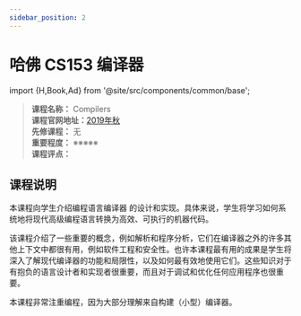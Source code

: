 ```yaml
---
sidebar_position: 2
---
```


# 哈佛 CS153 编译器

import {H,Book,Ad} from '@site/src/components/common/base';


>**课程名称：** Compilers    
**课程官网地址：**[2019年秋](https://groups.seas.harvard.edu/courses/cs153/2019fa/)    
**先修课程：** 无  
**重要程度：** ※※※※※  
**课程评点：** 

## 课程说明
本课程向学生介绍编程语言编译器 的设计和实现。具体来说，学生将学习如何系统地将现代高级编程语言转换为高效、可执行的机器代码。

该课程介绍了一些重要的概念，例如解析和程序分析，它们在编译器之外的许多其他上下文中都很有用，例如软件工程和安全性。也许本课程最有用的成果是学生将深入了解现代编译器的功能和局限性，以及如何最有效地使用它们。这些知识对于有抱负的语言设计者和实现者很重要，而且对于调试和优化任何应用程序也很重要。

本课程非常注重编程，因为大部分理解来自构建（小型）编译器。




<Comment></Comment>
